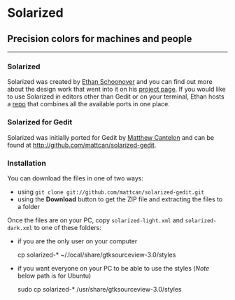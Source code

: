 # Solarized

## Precision colors for machines and people

---

### Solarized

Solarized was created by [Ethan Schoonover][ES] and you can find out more
about the design work that went into it on his [project page][ES-solarized]. If
you would like to use Solarized in editors other than Gedit or on your terminal,
Ethan hosts a [repo][SolarizedRepo] that combines all the available ports in one
place.

### Solarized for Gedit

Solarized was initially ported for Gedit by [Matthew Cantelon][MC] and can be
found at <http://github.com/mattcan/solarized-gedit>.

### Installation

You can download the files in one of two ways:

* using `git clone git://github.com/mattcan/solarized-gedit.git`
* using the **Download** button to get the ZIP file and extracting the files to
  a folder

Once the files are on your PC, copy `solarized-light.xml` and `solarized-dark.xml`
to one of these folders:

* if you are the only user on your computer

	cp solarized-* ~/.local/share/gtksourceview-3.0/styles

* if you want everyone on your PC to be able to use the styles (*Note* below
  path is for Ubuntu)

	sudo cp solarized-* /usr/share/gtksourceview-3.0/styles
	
[ES]: http://ethanschoonover.com
[ES-Solarized]: http://ethanschoonover.com/solarized
[SolarizedRepo]: https://github.com/altercation/solarized
[MC]: http://matthewcantelon.ca
